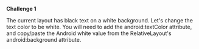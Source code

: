 <b>Challenge 1</b>
<p>The current layout has black text on a white background. Let's change the text color to be white. You will need to add the android:textColor attribute, and copy/paste the Android white value from the RelativeLayout's android:background attribute.</p>
